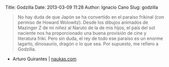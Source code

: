 Title: Godzilla
Date: 2013-03-09 11:28
Author: Ignacio Cano
Slug: godzilla

> No hay duda de que Japón se ha convertido en el paraíso frikinal (con
> permiso de Howard Wolowitz). Desde los dibujos animados de Mazinger Z
> de mi niñez al Naruto de la de mis hijos, el país del sol naciente nos
> ha proporcionado una buena provisión de cine y literatura friki. Pero
> sin duda, el rey de todo ese paraíso es un enorme lagarto, dinosaurio,
> dragón o lo que sea. Por supuesto, me refiero a Godzilla.

- Arturo Quirantes | [naukas.com][]

  [naukas.com]: http://naukas.com/2013/03/09/godzilla/
    "Godzilla"
